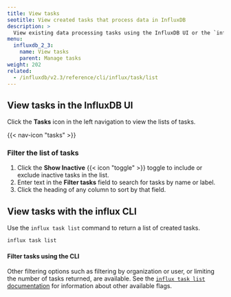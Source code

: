 ```yaml
---
title: View tasks
seotitle: View created tasks that process data in InfluxDB
description: >
  View existing data processing tasks using the InfluxDB UI or the `influx` CLI.
menu:
  influxdb_2_3:
    name: View tasks
    parent: Manage tasks
weight: 202
related:
  - /influxdb/v2.3/reference/cli/influx/task/list
---
```


## View tasks in the InfluxDB UI
Click the **Tasks** icon in the left navigation to view the lists of tasks.

{{< nav-icon "tasks" >}}

### Filter the list of tasks

1. Click the **Show Inactive** {{< icon "toggle" >}} toggle to include or exclude
   inactive tasks in the list.
2. Enter text in the **Filter tasks** field to search for tasks by name or label.
3. Click the heading of any column to sort by that field.

## View tasks with the influx CLI
Use the `influx task list` command to return a list of created tasks.

```sh
influx task list
```

#### Filter tasks using the CLI
Other filtering options such as filtering by organization or user,
or limiting the number of tasks returned, are available.
See the [`influx task list` documentation](/influxdb/v2.3/reference/cli/influx/task/list)
for information about other available flags.
